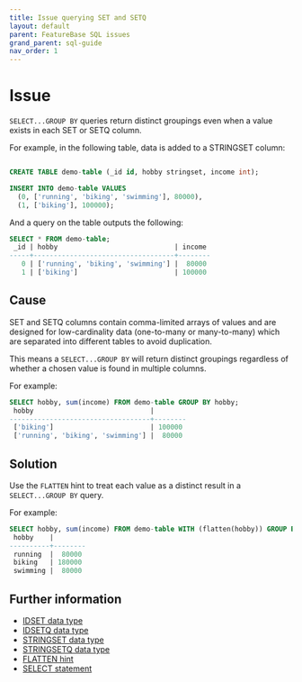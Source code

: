 ```yaml
---
title: Issue querying SET and SETQ
layout: default
parent: FeatureBase SQL issues
grand_parent: sql-guide
nav_order: 1
---
```

# Issue

`SELECT...GROUP BY` queries return distinct groupings even when a value exists in each SET or SETQ column.

For example, in the following table, data is added to a STRINGSET column:

```sql

CREATE TABLE demo-table (_id id, hobby stringset, income int);

INSERT INTO demo-table VALUES
  (0, ['running', 'biking', 'swimming'], 80000),
  (1, ['biking'], 100000);
```

And a query on the table outputs the following:

```sql
SELECT * FROM demo-table;
 _id | hobby                             | income
-----+-----------------------------------+--------
   0 | ['running', 'biking', 'swimming'] |  80000
   1 | ['biking']                        | 100000
```

## Cause

SET and SETQ columns contain comma-limited arrays of values and are designed for low-cardinality data (one-to-many or many-to-many) which are separated into different tables to avoid duplication.

This means a `SELECT...GROUP BY` will return distinct groupings regardless of whether a chosen value is found in multiple columns.

For example:

```sql
SELECT hobby, sum(income) FROM demo-table GROUP BY hobby;
 hobby                             |        
-----------------------------------+--------
 ['biking']                        | 100000
 ['running', 'biking', 'swimming'] |  80000
```
## Solution

Use the `FLATTEN` hint to treat each value as a distinct result in a `SELECT...GROUP BY` query.

For example:

```sql
SELECT hobby, sum(income) FROM demo-table WITH (flatten(hobby)) GROUP BY hobby;
 hobby    |        
----------+--------
 running  |  80000
 biking   | 180000
 swimming |  80000
```

## Further information

* [IDSET data type](/docs/sql-guide/data-types/data-type-idset)
* [IDSETQ data type](/docs/sql-guide/data-types/data-type-idsetq)
* [STRINGSET data type](/docs/sql-guide/data-types/data-type-stringset)
* [STRINGSETQ data type](/docs/sql-guide/data-types/data-type-stringsetq)
* [FLATTEN hint](/docs/sql-guide/hints/hint-flatten)
* [SELECT statement](/docs/sql-guide/statements/statement-select)
